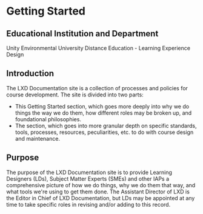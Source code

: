 # Getting Started

## Educational Institution and Department

Unity Environmental University Distance Education - Learning Experience Design

## Introduction
The LXD Documentation site is a collection of processes and policies for course development. The site is divided into two parts: 
- This Getting Started section, which goes more deeply into why we do things the way we do them, how different roles may be broken up, and foundational philosophies. 
- The [](Technical-Manual.md) section, which goes into more granular depth on specific standards, tools, processes, resources, peculiarities, etc. to do with course design and maintenance.


## Purpose
The purpose of the LXD Documentation site is to provide Learning Designers (LDs), Subject Matter Experts (SMEs) and other IAPs a comprehensive picture of 
how we do things, why we do them that way, and what tools we're using to get them done. The Assistant Director of LXD is the Editor in Chief of LXD Documentation, but
LDs may be appointed at any time to take specific roles in revising and/or adding to this record. 

